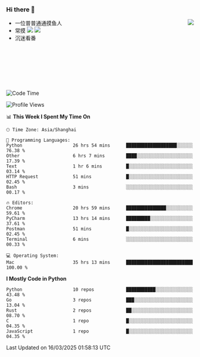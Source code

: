 ### Hi there 👋


<a href="https://github.com/yanlc39">
  <img align="right" src="https://github-readme-stats.vercel.app/api?username=yanlc39&show_icons=true&hide_border=true&icon_color=586069&title_color=a0a9af">
</a>

- 一位普普通通摸鱼人
- 常摸 ![](https://img.shields.io/badge/-Python-3e74a2?style=flat-square&logo=Python&logoColor=fff) ![](https://img.shields.io/badge/-C%2B%2B-brightgreen?style=flat-square)
- 沉迷看番



<br><br><br><br><br><br>


<!--START_SECTION:waka-->
![Code Time](http://img.shields.io/badge/Code%20Time-965%20hrs%2053%20mins-blue)

![Profile Views](http://img.shields.io/badge/Profile%20Views-0-blue)

📊 **This Week I Spent My Time On** 

```text
🕑︎ Time Zone: Asia/Shanghai

💬 Programming Languages: 
Python                   26 hrs 54 mins      ███████████████████░░░░░░   76.38 % 
Other                    6 hrs 7 mins        ████░░░░░░░░░░░░░░░░░░░░░   17.39 % 
Text                     1 hr 6 mins         █░░░░░░░░░░░░░░░░░░░░░░░░   03.14 % 
HTTP Request             51 mins             █░░░░░░░░░░░░░░░░░░░░░░░░   02.45 % 
Bash                     3 mins              ░░░░░░░░░░░░░░░░░░░░░░░░░   00.17 % 

🔥 Editors: 
Chrome                   20 hrs 59 mins      ███████████████░░░░░░░░░░   59.61 % 
PyCharm                  13 hrs 14 mins      █████████░░░░░░░░░░░░░░░░   37.61 % 
Postman                  51 mins             █░░░░░░░░░░░░░░░░░░░░░░░░   02.45 % 
Terminal                 6 mins              ░░░░░░░░░░░░░░░░░░░░░░░░░   00.33 % 

💻 Operating System: 
Mac                      35 hrs 13 mins      █████████████████████████   100.00 % 
```

**I Mostly Code in Python** 

```text
Python                   10 repos            ███████████░░░░░░░░░░░░░░   43.48 % 
Go                       3 repos             ███░░░░░░░░░░░░░░░░░░░░░░   13.04 % 
Rust                     2 repos             ██░░░░░░░░░░░░░░░░░░░░░░░   08.70 % 
C                        1 repo              █░░░░░░░░░░░░░░░░░░░░░░░░   04.35 % 
JavaScript               1 repo              █░░░░░░░░░░░░░░░░░░░░░░░░   04.35 % 
```




 Last Updated on 16/03/2025 01:58:13 UTC
<!--END_SECTION:waka-->
